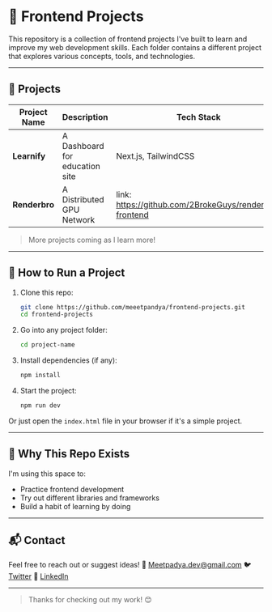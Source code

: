 # 🧪 Frontend Projects

This repository is a collection of frontend projects I've built to learn and improve my web development skills. Each folder contains a different project that explores various concepts, tools, and technologies.

---

## 📁 Projects

| Project Name  | Description                    | Tech Stack                                             |
| ------------- | ------------------------------ | ------------------------------------------------------ |
| **Learnify**  | A Dashboard for education site | Next.js, TailwindCSS                                   |
| **Renderbro** | A Distributed GPU Network      | link: https://github.com/2BrokeGuys/rendering-frontend |

> More projects coming as I learn more!

---

## 🚀 How to Run a Project

1. Clone this repo:

   ```bash
   git clone https://github.com/meeetpandya/frontend-projects.git
   cd frontend-projects
   ```

2. Go into any project folder:

   ```bash
   cd project-name
   ```

3. Install dependencies (if any):

   ```bash
   npm install
   ```

4. Start the project:

   ```bash
   npm run dev
   ```

Or just open the `index.html` file in your browser if it's a simple project.

---

## 🧠 Why This Repo Exists

I'm using this space to:

- Practice frontend development
- Try out different libraries and frameworks
- Build a habit of learning by doing

---

## 📬 Contact

Feel free to reach out or suggest ideas!
📧 [Meetpadya.dev@gmail.com](mailto:meetpandya.dev@gmail.com.com)
🐦 [Twitter](https://twitter.com/meeetpandya)
💼 [LinkedIn](https://linkedin.com/in/pandyameeet)

---

> Thanks for checking out my work! 😊
